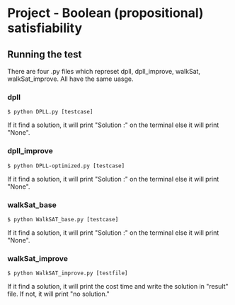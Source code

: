 # Project - Boolean (propositional) satisfiability

## Running the test
There are four .py files which represet dpll, dpll_improve, walkSat, walkSat_improve. All have the same uasge.


### dpll
```
$ python DPLL.py [testcase]
```
If it find a solution, it will print "Solution :" on the terminal else it will print "None".

### dpll_improve
```
$ python DPLL-optimized.py [testcase]
```
If it find a solution, it will print "Solution :" on the terminal else it will print "None".

### walkSat_base
```
$ python WalkSAT_base.py [testcase]
```
If it find a solution, it will print "Solution :" on the terminal else it will print "None".


### walkSat_improve

```
$ python WalkSAT_improve.py [testfile]
```
If it find a solution, it will print the cost time and write the solution in "result" file. If not, it will print "no solution."

